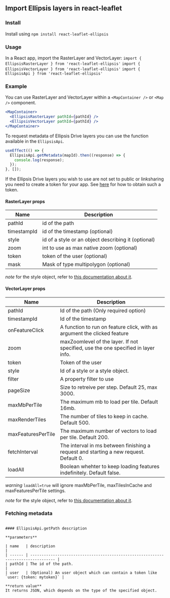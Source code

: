 ## Import Ellipsis layers in react-leaflet

### Install

Install using `npm install react-leaflet-ellipsis`

### Usage

In a React app, import the RasterLayer and VectorLayer:
`import { EllipsisRasterLayer } from 'react-leaflet-ellipsis'`
`import { EllipsisVectorLayer } from 'react-leaflet-ellipsis'`
`import { EllipsisApi } from 'react-leaflet-ellipsis'`

### Example

You can use RasterLayer and VectorLayer within a `<MapContainer />` or `<Map />` component.

```jsx
<MapContainer>
  <EllipsisRasterLayer pathId={pathId} />
  <EllipsisVectorLayer pathId={pathId} />
</MapContainer>
```

To request metadata of Ellipsis Drive layers you can use the function available in the `EllipsisApi`.

```js
useEffect(() => {
  EllipsisApi.getMetadata(mapId).then((response) => {
    console.log(response);
  });
}, []);
```

If the Ellipsis Drive layers you wish to use are not set to public or linksharing you need to create a token for your app. See [here](https://docs.ellipsis-drive.com/developers/authentication-options) for how to obtain such a token.

#### RasterLayer props

| Name        | Description                                         |
| ----------- | --------------------------------------------------- |
| pathId      | id of the path                                      |
| timestampId | id of the timestamp (optional)                      |
| style       | id of a style or an object describing it (optional) |
| zoom        | int to use as max native zoom (optional)            |
| token       | token of the user (optional)                        |
| mask        | Mask of type multipolygon (optional)                |

_note_ for the style object, refer to [this documentation about it](https://docs.ellipsis-drive.com/developers/api-v3/path-raster/styles/add-style).

#### VectorLayer props

| Name               | Description                                                                           |
| ------------------ | ------------------------------------------------------------------------------------- |
| pathId             | Id of the path (Only required option)                                                 |
| timestampId        | Id of the timestamp                                                                   |
| onFeatureClick     | A function to run on feature click, with as argument the clicked feature              |
| zoom               | maxZoomlevel of the layer. If not specified, use the one specified in layer info.     |
| token              | Token of the user                                                                     |
| style              | Id of a style or a style object.                                                      |
| filter             | A property filter to use                                                              |
| pageSize           | Size to retreive per step. Default 25, max 3000.                                      |
| maxMbPerTile       | The maximum mb to load per tile. Default 16mb.                                        |
| maxRenderTiles     | The number of tiles to keep in cache. Default 500.                                    |
| maxFeaturesPerTile | The maximum number of vectors to load per tile. Default 200.                          |
| fetchInterval      | The interval in ms between finishing a request and starting a new request. Default 0. |
| loadAll            | Boolean whehter to keep loading features indefinitely. Default false.                 |

_warning_ `loadAll=true` will ignore maxMbPerTile, maxTilesInCache and maxFeaturesPerTile settings.

_note_ for the style object, refer to [this documentation about it](https://docs.ellipsis-drive.com/developers/api-v3/path-vector/styles/add-style).

### Fetching metadata

```

#### EllipsisApi.getPath description

**parameters**

| name   | description                                                                       |
| ------ | --------------------------------------------------------------------------------- |
| pathId | The id of the path.                                                               |
| user   | (Optional) An user object which can contain a token like `user: {token: mytoken}` |

**return value**
It returns JSON, which depends on the type of the specified object.
```
